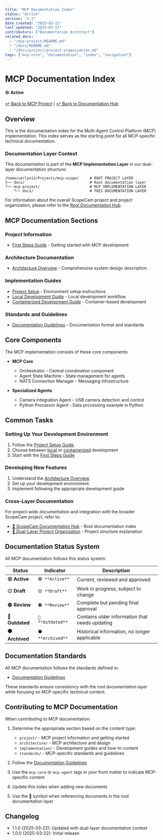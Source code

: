 ```yaml
---
title: "MCP Documentation Index"
status: "Active"
version: "1.1"
date_created: "2025-03-22"
last_updated: "2025-03-22"
contributors: ["Documentation Architect"]
related_docs:
  - "/mcp-project/README.md"
  - "/docs/README.md"
  - "/docs/project/project-organization.md"
tags: ["mcp-core", "documentation", "index", "navigation"]
---
```


# MCP Documentation Index

🟢 **Active**

[↩️ Back to MCP Project](/mcp-project/README.md) | [↩️ Back to Documentation Hub](/docs/README.md)

## Overview

This is the documentation index for the Multi-Agent Control Platform (MCP) implementation. This index serves as the starting point for all MCP-specific technical documentation.

### Documentation Layer Context

This documentation is part of the **MCP Implementation Layer** in our dual-layer documentation structure:

```
/home/verlyn13/Projects/mcp-scope/     # ROOT PROJECT LAYER
├── docs/                              # Root documentation layer
└── mcp-project/                       # MCP IMPLEMENTATION LAYER
    └── docs/                          # THIS DOCUMENTATION LAYER
```

For information about the overall ScopeCam project and project organization, please refer to the [Root Documentation Hub](/docs/README.md).

## MCP Documentation Sections

### Project Information

- [First Steps Guide](/mcp-project/docs/project/first-steps.md) - Getting started with MCP development

### Architecture Documentation

- [Architecture Overview](/mcp-project/docs/architecture/overview.md) - Comprehensive system design description

### Implementation Guides

- [Project Setup](/mcp-project/docs/implementation/project-setup.md) - Environment setup instructions
- [Local Development Guide](/mcp-project/docs/implementation/local-development-guide.md) - Local development workflow
- [Containerized Development Guide](/mcp-project/docs/implementation/containerized-development-guide.md) - Container-based development

### Standards and Guidelines

- [Documentation Guidelines](/mcp-project/docs/standards/documentation-guidelines.md) - Documentation format and standards

## Core Components

The MCP implementation consists of these core components:

- **MCP Core**
  - Orchestrator - Central coordination component
  - Agent State Machine - State management for agents
  - NATS Connection Manager - Messaging infrastructure

- **Specialized Agents**
  - Camera Integration Agent - USB camera detection and control
  - Python Processor Agent - Data processing example in Python

## Common Tasks

### Setting Up Your Development Environment

1. Follow the [Project Setup Guide](/mcp-project/docs/implementation/project-setup.md)
2. Choose between [local](/mcp-project/docs/implementation/local-development-guide.md) or [containerized](/mcp-project/docs/implementation/containerized-development-guide.md) development
3. Start with the [First Steps Guide](/mcp-project/docs/project/first-steps.md)

### Developing New Features

1. Understand the [Architecture Overview](/mcp-project/docs/architecture/overview.md)
2. Set up your development environment
3. Implement following the appropriate development guide

### Cross-Layer Documentation

For project-wide documentation and integration with the broader ScopeCam project, refer to:

- [🔄 ScopeCam Documentation Hub](/docs/README.md) - Root documentation index
- [🔄 Dual-Layer Project Organization](/docs/project/project-organization.md) - Project structure explanation

## Documentation Status System

All MCP documentation follows this status system:

| Status | Indicator | Description | 
|--------|-----------|-------------|
| 🟢 **Active** | `🟢 **Active**` | Current, reviewed and approved |
| 🟡 **Draft** | `🟡 **Draft**` | Work in progress, subject to change |
| 🟠 **Review** | `🟠 **Review**` | Complete but pending final approval |
| 🔴 **Outdated** | `🔴 **Outdated**` | Contains older information that needs updating |
| ⚫ **Archived** | `⚫ **Archived**` | Historical information, no longer applicable |

## Documentation Standards

All MCP documentation follows the standards defined in:

- [Documentation Guidelines](/mcp-project/docs/standards/documentation-guidelines.md)

These standards ensure consistency with the root documentation layer while focusing on MCP-specific technical content.

## Contributing to MCP Documentation

When contributing to MCP documentation:

1. Determine the appropriate section based on the content type:
   - `project/` - MCP project information and getting started
   - `architecture/` - MCP architecture and design
   - `implementation/` - Development guides and how-to content
   - `standards/` - MCP-specific standards and guidelines

2. Follow the [Documentation Guidelines](/mcp-project/docs/standards/documentation-guidelines.md)

3. Use the `mcp-core` or `mcp-agent` tags in your front matter to indicate MCP-specific content

4. Update this index when adding new documents

5. Use the 🔄 symbol when referencing documents in the root documentation layer

## Changelog

- 1.1.0 (2025-03-22): Updated with dual-layer documentation context
- 1.0.0 (2025-03-22): Initial release